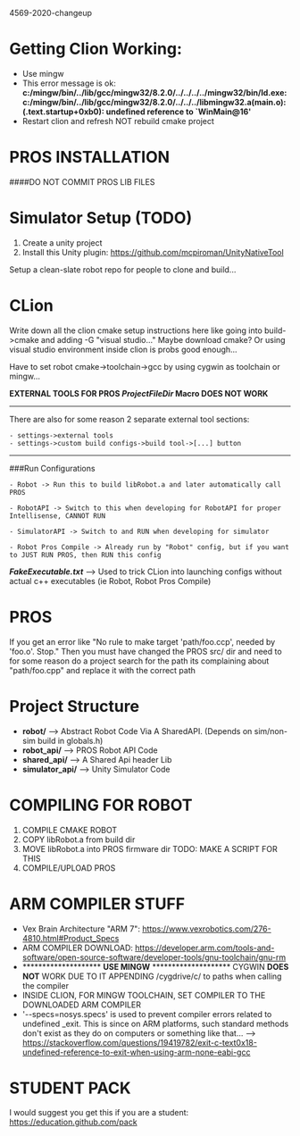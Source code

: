 4569-2020-changeup

# Getting Clion Working:
- Use mingw
- This error message is ok: <b>c:/mingw/bin/../lib/gcc/mingw32/8.2.0/../../../../mingw32/bin/ld.exe: c:/mingw/bin/../lib/gcc/mingw32/8.2.0/../../../libmingw32.a(main.o):(.text.startup+0xb0): undefined reference to `WinMain@16'</b>
- Restart clion and refresh NOT rebuild cmake project



# PROS INSTALLATION
 ####DO NOT COMMIT PROS LIB FILES
 

# Simulator Setup (TODO)
1. Create a unity project
2. Install this Unity plugin: https://github.com/mcpiroman/UnityNativeTool

Setup a clean-slate robot repo for people to clone and build...

# CLion
Write down all the clion cmake setup instructions here like going into build->cmake and adding -G "visual studio..."
Maybe download cmake? Or using visual studio environment inside clion is probs good enough...

Have to set robot cmake->toolchain->gcc by using cygwin as toolchain or mingw...

**EXTERNAL TOOLS FOR PROS $ProjectFileDir$ Macro DOES NOT WORK**

___
There are also for some reason 2 separate external tool sections:
```
- settings->external tools
- settings->custom build configs->build tool->[...] button
```
___

###Run Configurations
```
- Robot -> Run this to build libRobot.a and later automatically call PROS

- RobotAPI -> Switch to this when developing for RobotAPI for proper Intellisense, CANNOT RUN

- SimulatorAPI -> Switch to and RUN when developing for simulator

- Robot Pros Compile -> Already run by "Robot" config, but if you want to JUST RUN PROS, then RUN this config 
```

_**FakeExecutable.txt**_ --> Used to trick CLion into launching configs without actual c++ executables (ie Robot, Robot Pros Compile)

# PROS
If you get an error like "No rule to make target 'path/foo.ccp', needed by 'foo.o'. Stop." Then you must have changed the
PROS src/ dir and need to for some reason do a project search for the path its complaining about "path/foo.cpp" and replace
it with the correct path


# Project Structure
* **robot/** --> Abstract Robot Code Via A SharedAPI. (Depends on sim/non-sim build in globals.h)
* **robot_api/** --> PROS Robot API Code
* **shared_api/** --> A Shared Api header Lib
* **simulator_api/** --> Unity Simulator Code

# COMPILING FOR ROBOT
1. COMPILE CMAKE ROBOT
2. COPY libRobot.a from build dir
3. MOVE libRobot.a into PROS firmware dir TODO: MAKE A SCRIPT FOR THIS
4. COMPILE/UPLOAD PROS

# ARM COMPILER STUFF
* Vex Brain Architecture "ARM 7": https://www.vexrobotics.com/276-4810.html#Product_Specs
* ARM COMPILER DOWNLOAD: https://developer.arm.com/tools-and-software/open-source-software/developer-tools/gnu-toolchain/gnu-rm
* ******************** **USE MINGW** ******************** CYGWIN **DOES NOT** WORK DUE TO IT APPENDING /cygdrive/c/ to paths when calling the compiler
* INSIDE CLION, FOR MINGW TOOLCHAIN, SET COMPILER TO THE DOWNLOADED ARM COMPILER
* '--specs=nosys.specs' is used to prevent compiler errors related to undefined _exit. This is since on ARM platforms,
such standard methods don't exist as they do on computers or something like that... --> https://stackoverflow.com/questions/19419782/exit-c-text0x18-undefined-reference-to-exit-when-using-arm-none-eabi-gcc

# STUDENT PACK
I would suggest you get this if you are a student: https://education.github.com/pack